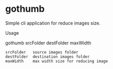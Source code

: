 # gothumb



Simple cli application for reduce images size.

Usage 

gothumb srcFolder destFolder maxWidth

    srcFolder   source images folder 
    destFolder  destination images folder 
    maxWidth    max width size for reducing image 
